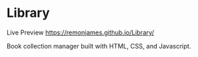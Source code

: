 # Library

Live Preview
https://remonjames.github.io/Library/

Book collection manager built with HTML, CSS, and Javascript.